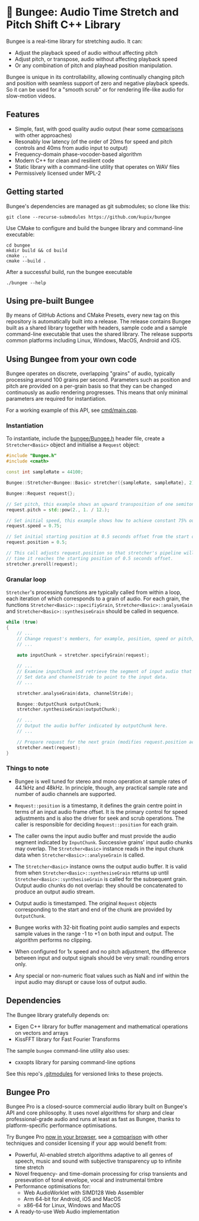# 🎵 Bungee: Audio Time Stretch and Pitch Shift C++ Library

Bungee is a real-time library for stretching audio. It can:
* Adjust the playback speed of audio without affecting pitch
* Adjust pitch, or transpose, audio without affecting playback speed
* Or any combination of pitch and playhead position manipulation.

Bungee is unique in its controllability, allowing continually changing pitch and position with seamless support of zero and negative playback speeds. So it can be used for a "smooth scrub" or for rendering life-like audio for slow-motion videos.

## Features

* Simple, fast, with good quality audio output (hear some [comparisons](https://bungee.parabolaresearch.com/compare.html) with other approaches)
* Resonably low latency (of the order of 20ms for speed and pitch controls and 40ms from audio input to output)
* Frequency-domain phase-vocoder-based algorithm
* Modern C++ for clean and resilient code
* Static library with a command-line utility that operates on WAV files
* Permissively licensed under MPL-2

## Getting started

Bungee's dependencies are managed as git submodules; so clone like this:
```
git clone --recurse-submodules https://github.com/kupix/bungee
```

Use CMake to configure and build the bungee library and command-line executable:
```
cd bungee
mkdir build && cd build
cmake ..
cmake --build .
```

After a successful build, run the bungee executable
```
./bungee --help
```

## Using pre-built Bungee

By means of GitHub Actions and CMake Presets, every new tag on this repository is automatically built into a release. The release contains Bungee built as a shared library together with headers, sample code and a sample command-line executable that uses the shared library. The release supports common platforms including Linux, Windows, MacOS, Android and iOS.

## Using Bungee from your own code

Bungee operates on discrete, overlapping "grains" of audio, typically processing around 100 grains per second. Parameters such as position and pitch are provided on a per-grain basis so that they can be changed continuously as audio rendering progresses. This means that only minimal parameters are required for  instantiation.

For a working example of this API, see  [cmd/main.cpp](./cmd/main.cpp).

### Instantiation

To instantiate, include the [bungee/Bungee.h](./bungee/Bungee.h) header file, create a `Stretcher<Basic>` object and initialise a `Request` object:

``` C++
#include "Bungee.h"
#include <cmath>

const int sampleRate = 44100;

Bungee::Stretcher<Bungee::Basic> stretcher({sampleRate, sampleRate}, 2);

Bungee::Request request{};

// Set pitch, this example shows an upward transposition of one semitone.
request.pitch = std::pow(2., 1. / 12.);

// Set initial speed, this example shows how to achieve constant 75% output speed.
request.speed = 0.75;

// Set initial starting position at 0.5 seconds offset from the start of the input buffer.
request.position = 0.5;

// This call adjusts request.position so that stretcher's pipeline will be fully initialised by the
// time it reaches the starting position of 0.5 seconds offset.
stretcher.preroll(request);
```

### Granular loop

`Stretcher`'s processing functions are typically called from within a loop, each iteration of which corresponds to a grain of audio. For each grain, the functions `Stretcher<Basic>::specifiyGrain`, `Stretcher<Basic>::analyseGain` and `Stretcher<Basic>::synthesiseGrain` should be called in sequence.
```C++
while (true)
{
    // ...
    // Change request's members, for example, position, speed or pitch, as required here.
    // ...
 
    auto inputChunk = stretcher.specifyGrain(request);

    // ...
    // Examine inputChunk and retrieve the segment of input audio that the stretcher requires here.
    // Set data and channelStride to point to the input data.
    // ...

    stretcher.analyseGrain(data, channelStride);

    Bungee::OutputChunk outputChunk;
    stretcher.synthesiseGrain(outputChunk);

    // ...
    // Output the audio buffer indicated by outputChunk here.
    // ...

    // Prepare request for the next grain (modifies request.position according to request.speed)
    stretcher.next(request);
}
```

### Things to note

* Bungee is well tuned for stereo and mono operation at sample rates of 44.1kHz and 48kHz. In principle, though, any practical sample rate and number of audio channels are supported.

* `Request::position` is a timestamp, it defines the grain centre point in terms of an input audio frame offset. It is the primary control for speed adjustments and is also the driver for seek and scrub operations. The caller is responsible for deciding  `Request::position` for each grain. 

* The caller owns the input audio buffer and must provide the audio segment indicated by `InputChunk`. Successive grains' input audio chunks may overlap. The `Stretcher<Basic>` instance reads in the input chunk data when `Stretcher<Basic>::analyseGrain` is called.

* The `Stretcher<Basic>` instance owns the output audio buffer. It is valid from when `Stretcher<Basic>::synthesiseGrain` returns up until `Stretcher<Basic>::synthesiseGrain` is called for the subsequent grain. Output audio chunks do not overlap: they should be concatenated to produce an output audio stream.

* Output audio is timestamped. The original `Request` objects corresponding to the start and end of the chunk are provided by `OutputChunk`.

* Bungee works with 32-bit floating point audio samples and expects sample values in the range -1 to +1 on both input and output. The algorithm performs no clipping.

* When configured for 1x speed and no pitch adjustment, the difference between input and output signals should be very small: rounding errors only.

* Any special or non-numeric float values such as NaN and inf within the input audio may disrupt or cause loss of output audio.

## Dependencies

The Bungee library gratefully depends on:
* Eigen C++ library for buffer management and mathematical operations on vectors and arrays 
* KissFFT library for Fast Fourier Transforms

The sample `bungee` command-line utility also uses:
* cxxopts library for parsing command-line options

See this repo's [.gitmodules](.gitmodules) for versioned links to these projects.

## Bungee Pro

Bungee Pro is a closed-source commercial audio library built on Bungee's API and core philosophy. It uses novel algorithms for sharp and clear professional-grade audio and runs at least as fast as Bungee, thanks to platform-specific performance optimisations.

Try Bungee Pro [now in your browser](https://bungee.parabolaresearch.com/bungee-web-demo.html), see a [comparison](https://bungee.parabolaresearch.com/compare.html) with other techniques and consider licensing if your app would benefit from:
* Powerful, AI-enabled stretch algorithms adaptive to all genres of speech, music and sound with subjective transparency up to infinite time stretch
* Novel frequency- and time-domain processing for crisp transients and presevation of tonal envelope, vocal and instrumental timbre
* Performance optimisations for:
    * Web AudioWorklet with SIMD128 Web Assembler
    * Arm 64-bit for Android, iOS and MacOS
    * x86-64 for Linux, Windows and MacOS
* A ready-to-use Web Audio implementation 
